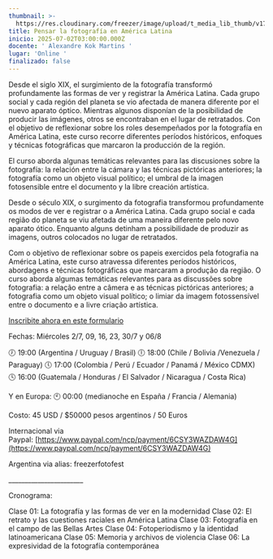 ```yaml
---
thumbnail: >-
  https://res.cloudinary.com/freezer/image/upload/t_media_lib_thumb/v1750637653/2025/06/el_ritmo_encuentros_cercanos-50_wlusyt.jpg
title: Pensar la fotografía en América Latina
inicio: 2025-07-02T03:00:00.000Z
docente: ' Alexandre Kok Martins '
lugar: 'Online '
finalizado: false
---
```


Desde el siglo XIX, el surgimiento de la fotografía transformó profundamente las formas de ver y registrar la
América Latina. Cada grupo social y cada región del planeta se vio afectada de manera diferente por el nuevo
aparato óptico. Mientras algunos disponían de la posibilidad de producir las imágenes, otros se encontraban en el lugar de retratados. Con el objetivo de reflexionar sobre los roles desempeñados por la fotografía en América Latina, este curso recorre diferentes períodos históricos, enfoques y técnicas fotográficas que marcaron la producción de la región.

El curso aborda algunas temáticas relevantes para las discusiones sobre la fotografía: la relación entre la cámara y las técnicas pictóricas anteriores; la fotografía como un objeto visual político; el umbral de la imagen fotosensible entre el documento y la libre creación artística.

Desde o século XIX, o surgimento da fotografia transformou profundamente os modos de ver e registrar o a
América Latina. Cada grupo social e cada região do planeta se viu afetada de uma maneira diferente pelo novo
aparato ótico. Enquanto alguns detinham a possibilidade de produzir as imagens, outros colocados no lugar de retratados.

Com o objetivo de reflexionar sobre os papeis exercidos pela fotografia na América Latina, este curso atravessa diferentes períodos históricos, abordagens e técnicas fotográficas que marcaram a produção da região. O curso aborda algumas temáticas relevantes para as discussões sobre fotografia: a relação entre a câmera e as técnicas pictóricas anteriores; a fotografia como um objeto visual político; o limiar da imagem fotossensível entre o documento e a livre criação artística.

[Inscribite ahora en este formulario]()

Fechas: Miércoles 2/7, 09, 16, 23, 30/7 y 06/8

🕖 19:00 (Argentina / Uruguay / Brasil)
🕕 18:00 (Chile / Bolivia /Venezuela / Paraguay)
🕔 17:00 (Colombia / Perú / Ecuador / Panamá / México CDMX)
🕓 16:00 (Guatemala / Honduras / El Salvador / Nicaragua / Costa Rica)

Y en Europa:
🕙 00:00 (medianoche en España / Francia / Alemania)

Costo: 45 USD / $50000 pesos argentinos / 50 Euros

Internacional via Paypal: [https://www.paypal.com/ncp/payment/6CSY3WAZDAW4G](https://www.paypal.com/ncp/payment/6CSY3WAZDAW4G)

Argentina via alias: freezerfotofest

\_\_\_\_\_\_\_\_\_\_\_\_\_\_\_\_\_\_\_\_\_\_\_

Cronograma: 

Clase 01: La fotografía y las formas de ver en la modernidad
Clase 02: El retrato y las cuestiones raciales en América Latina
Clase 03: Fotografía en el campo de las Bellas Artes
Clase 04: Fotoperiodismo y la identidad latinoamericana
Clase 05: Memoria y archivos de violencia
Clase 06: La expresividad de la fotografía contemporánea
